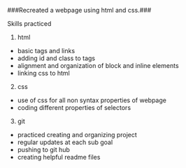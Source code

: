 ###Recreated a webpage using html and css.###

Skills practiced

1. html
  * basic tags and links
  * adding id and class to tags
  * alignment and organization of block and inline elements
  * linking css to html

2. css
  * use of css for all non syntax properties of webpage
  * coding different properties of selectors

3. git
  * practiced creating and organizing project
  * regular updates at each sub goal
  * pushing to git hub
  * creating helpful readme files
